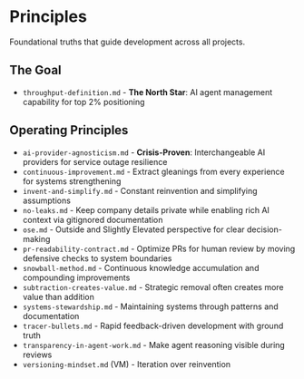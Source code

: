# Principles

Foundational truths that guide development across all projects.

## The Goal
- `throughput-definition.md` - **The North Star**: AI agent management capability for top 2% positioning

## Operating Principles
- `ai-provider-agnosticism.md` - **Crisis-Proven**: Interchangeable AI providers for service outage resilience
- `continuous-improvement.md` - Extract gleanings from every experience for systems strengthening
- `invent-and-simplify.md` - Constant reinvention and simplifying assumptions
- `no-leaks.md` - Keep company details private while enabling rich AI context via gitignored documentation
- `ose.md` - Outside and Slightly Elevated perspective for clear decision-making
- `pr-readability-contract.md` - Optimize PRs for human review by moving defensive checks to system boundaries
- `snowball-method.md` - Continuous knowledge accumulation and compounding improvements
- `subtraction-creates-value.md` - Strategic removal often creates more value than addition
- `systems-stewardship.md` - Maintaining systems through patterns and documentation
- `tracer-bullets.md` - Rapid feedback-driven development with ground truth
- `transparency-in-agent-work.md` - Make agent reasoning visible during reviews
- `versioning-mindset.md` (VM) - Iteration over reinvention
